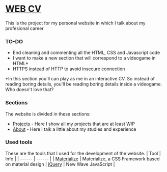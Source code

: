 # [WEB CV](http://alejandrofraga.me)
This is the project for my personal website in which I talk about my profesional career

### TO-DO
* End cleaning and commenting all the HTML, CSS and Javascript code
* I want to make a new section that will correspond to a videogame in HTML*
* HTTPS instead of HTTP to avoid insecure connection

*In this section you'll can play as me in an interactive CV. So instead of reading boring details, you'll be reading boring details inside a videogame. Who doesn't love that?

### Sections

The website is divided in these sections:

  - [Projects](http://alejandrofraga.me/index.html) - Here I show all my projects that are at least WIP
  - [About](http://alejandrofraga.me/about.html) - Here I talk a little about my studies and experience

### Used tools

These are the tools that I used for the development of the website.
| Tool | Info |
| ------ | ------ |
| [Materialize](https://materializecss.com) | Materialize, a CSS Framework based on material design
| [jQuery](https://jquery.com) | New Wave JavaScript |
